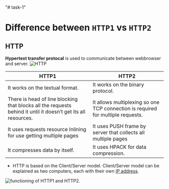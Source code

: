 "# task-1" 

# Difference between `HTTP1` vs `HTTP2`

## HTTP 

**Hypertext transfer protocal** is used to communicate between webbrowser and server.
![ HTTP ](https://res.cloudinary.com/thewebmaster/image/upload/c_scale,f_auto,q_auto:best,w_1400/img/hosting/hosting-articles/http1.jpg)

| HTTP1| HTTP2 |
|------ | ------ |
| It works on the textual format. | It works on the binary protocol.|
|There is head of line blocking that blocks all the requests behind it until it doesn’t get its all resources. | It allows multiplexing so one TCP connection is required for multiple requests. |
| It uses requests resource Inlining for use getting multiple pages |	It uses PUSH frame by server that collects all multiple pages 
| It compresses data by itself.	| It uses HPACK for data compression.

+ HTTP is based on the Client/Server model. Client/Server model can be explained as two computers, each with their own [IP address](https://factory.dev/blog/http2-difference-from-http1).

![ functioning of HTTP1 and HTTP2. ](https://cdn.rovity.io/wp-content/uploads/2019/02/http2-multiplexing.png )


